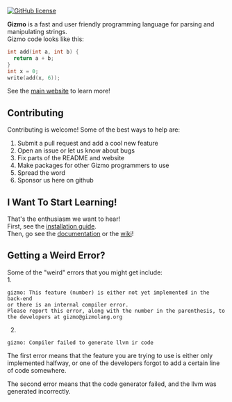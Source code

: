 [![GitHub license](https://img.shields.io/github/license/Naereen/StrapDown.js.svg)](https://github.com/ELLDER054/gizmo-lang/blob/master/LICENSE)

**Gizmo** is a fast and user friendly programming language for parsing and manipulating strings.  
Gizmo code looks like this:  
```cpp
int add(int a, int b) {
  return a + b;
}
int x = 0;
write(add(x, 6));
```

See the [main website](http://www.gizmolang.org) to learn more!

## Contributing
Contributing is welcome! Some of the best ways to help are:

1. Submit a pull request and add a cool new feature
2. Open an issue or let us know about bugs
3. Fix parts of the README and website
4. Make packages for other Gizmo programmers to use
5. Spread the word
6. Sponsor us here on github

## I Want To Start Learning!
That's the enthusiasm we want to hear!  
First, see the [installation guide](http://www.gizmolang.org/install.html).  
Then, go see the [documentation](http//www.gizmolang.org/docs.html) or the [wiki](https://github.com/ELLDER054/gizmo-lang/wiki)!

## Getting a Weird Error?
Some of the "weird" errors that you might get include:  
1.
  ```
gizmo: This feature (number) is either not yet implemented in the back-end
or there is an internal compiler error.
Please report this error, along with the number in the parenthesis, to the developers at gizmo@gizmolang.org
  ```
2.
  ```
gizmo: Compiler failed to generate llvm ir code
  ```

The first error means that the feature you are trying to use is either only  
implemented halfway, or one of the developers forgot to add a certain line of code somewhere.  
  
The second error means that the code generator failed, and the llvm was generated incorrectly.  
